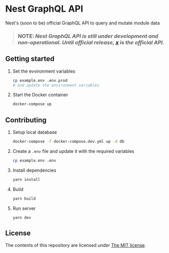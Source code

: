 # Nest GraphQL API

Nest's (soon to be) official GraphQL API to query and mutate module data

> ### **NOTE:** _Nest GraphQL API is still under development and non-operational. Until official release, [x](https://github.com/nestdotland/x) is the official API._

## Getting started

1. Set the evvironment variables

   ```sh
   cp example.env .env.prod
   # and update the environment variables
   ```

2. Start the Docker container

   ```sh
   docker-compose up
   ```

## Contributing

1. Setup local database

   ```sh
   docker-compose -f docker-compose.dev.yml up -d db
   ```

2. Create a `.env` file and update it with the required variables

   ```sh
   cp example.env .env
   ```

3. Install dependencies

   ```sh
   yarn install
   ```

4. Build

   ```sh
   yarn build
   ```

5. Run server

   ```
   yarn dev
   ```

## License

The contents of this repository are licensed under [The MIT license](LICENSE).
